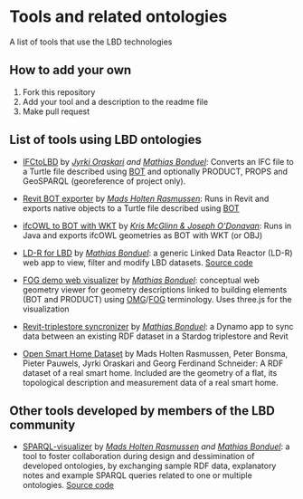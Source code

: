 # Tools and related ontologies
A list of tools that use the LBD technologies


## How to add your own
1. Fork this repository
2. Add your tool and a description to the readme file
3. Make pull request

## List of tools using LBD ontologies
* [IFCtoLBD](https://github.com/jyrkioraskari/IFCtoLBD) by *[Jyrki Oraskari](https://www.researchgate.net/profile/Jyrki_Oraskari) and [Mathias Bonduel](https://www.researchgate.net/profile/Mathias_Bonduel)*:
Converts an IFC file to a Turtle file described using [BOT](https://w3id.org/bot) and optionally PRODUCT, PROPS and GeoSPARQL (georeference of project only).

* [Revit BOT exporter](https://github.com/MadsHolten/revit-bot-exporter) by *[Mads Holten Rasmussen](https://www.researchgate.net/profile/Mads_Holten_Rasmussen)*:
Runs in Revit and exports native objects to a Turtle file described using [BOT](https://github.com/w3c-lbd-cg/bot)

* [ifcOWL to BOT with WKT](https://github.com/kmcglinn/fcOwl2IfcOwlGeo/tree/master/IfcOwl2IfcOwlGeo) by *[Kris McGlinn & Joseph O'Donavan]( http://linkedbuildingdata.net/ldac2019/files/LDAC2019_Joseph_ODonovan.pdf)*:
Runs in Java and exports ifcOWL geometries as BOT with WKT (or OBJ) 

* [LD-R for LBD](https://lbd-demo.herokuapp.com/) by *[Mathias Bonduel](https://www.researchgate.net/profile/Mathias_Bonduel)*: a generic Linked Data Reactor (LD-R) web app to view, filter and modify LBD datasets. [Source code](https://github.com/mathib/ld-r)

* [FOG demo web visualizer](https://mathib.github.io/fog-demo-app/) by *[Mathias Bonduel](https://www.researchgate.net/profile/Mathias_Bonduel)*: conceptual web geometry viewer for geometry descriptions linked to building elements (BOT and PRODUCT) using [OMG](https://w3id.org/omg)/[FOG](https://w3id.org/fog) terminology. Uses three.js for the visualization

* [Revit-triplestore syncronizer](https://github.com/mathib/StardogRevit-synchronizer) by *[Mathias Bonduel](https://www.researchgate.net/profile/Mathias_Bonduel)*: a Dynamo app to sync data between an existing RDF dataset in a Stardog triplestore and Revit

* [Open Smart Home Dataset](https://doi.org/10.5281/zenodo.1244602) by Mads Holten Rasmussen, Peter Bonsma, Pieter Pauwels, Jyrki Oraskari and Georg Ferdinand Schneider: A RDF dataset of a real smart home. Included are the geometry of a flat, its topological description and measurement data of a real smart home.

## Other tools developed by members of the LBD community

* [SPARQL-visualizer](https://madsholten.github.io/sparql-visualizer/) by *[Mads Holten Rasmussen](https://www.researchgate.net/profile/Mads_Holten_Rasmussen) and [Mathias Bonduel](https://www.researchgate.net/profile/Mathias_Bonduel)*: a tool to foster collaboration during design and dessimination of developed ontologies, by exchanging sample RDF data, explanatory notes and example SPARQL queries related to one or multiple ontologies. [Source code](https://github.com/MadsHolten/sparql-visualizer)

